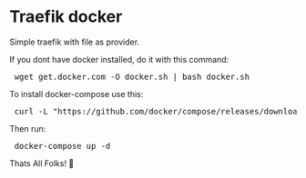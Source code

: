 # Traefik docker
Simple traefik with file as provider.

If you dont have docker installed, do it with this command:

<pre> wget get.docker.com -O docker.sh | bash docker.sh </pre>


To install docker-compose use this:

<pre> curl -L "https://github.com/docker/compose/releases/download/1.29.2/docker-compose-$(uname -s)-$(uname -m)" -o /usr/local/bin/docker-compose </pre>

Then run:
<pre> docker-compose up -d </pre>

Thats All Folks! 🐷

